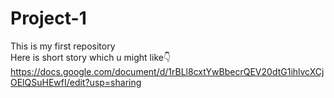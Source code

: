 # Project-1
This is my first repository 
<br>
Here is short story which u might like👇 <br>
https://docs.google.com/document/d/1rBLl8cxtYwBbecrQEV20dtG1ihlvcXCjOElQSuHEwfI/edit?usp=sharing
